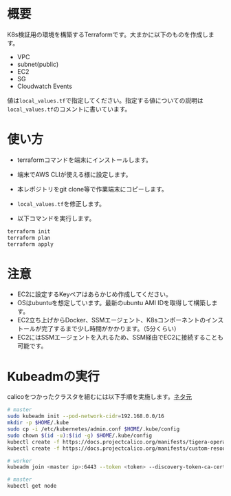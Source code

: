 # 概要

K8s検証用の環境を構築するTerraformです。大まかに以下のものを作成します。

- VPC
- subnet(public)
- EC2
- SG
- Cloudwatch Events

値は`local_values.tf`で指定してください。指定する値についての説明は`local_values.tf`のコメントに書いています。

# 使い方

- terraformコマンドを端末にインストールします。

- 端末でAWS CLIが使える様に設定します。

- 本レポジトリをgit clone等で作業端末にコピーします。

- `local_values.tf`を修正します。

- 以下コマンドを実行します。

``` sh
terraform init
terraform plan
terraform apply
```

# 注意

- EC2に設定するKeyペアはあらかじめ作成してください。
- OSはubuntuを想定しています。最新のubuntu AMI IDを取得して構築します。
- EC2立ち上げからDocker、SSMエージェント、K8sコンポーネントのインストールが完了するまで少し時間がかかります。（5分くらい）
- EC2にはSSMエージェントを入れるため、SSM経由でEC2に接続することも可能です。

# Kubeadmの実行

calicoをつかったクラスタを組むには以下手順を実施します。[ネタ元](https://docs.projectcalico.org/getting-started/kubernetes/quickstart)

``` sh
# master
sudo kubeadm init --pod-network-cidr=192.168.0.0/16
mkdir -p $HOME/.kube
sudo cp -i /etc/kubernetes/admin.conf $HOME/.kube/config
sudo chown $(id -u):$(id -g) $HOME/.kube/config
kubectl create -f https://docs.projectcalico.org/manifests/tigera-operator.yaml
kubectl create -f https://docs.projectcalico.org/manifests/custom-resources.yaml

# worker
kubeadm join <master ip>:6443 --token <token> --discovery-token-ca-cert-hash <hash>

# master
kubectl get node
```
